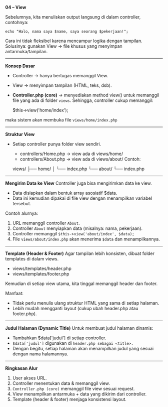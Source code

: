 **04 – View**

Sebelumnya, kita menuliskan output langsung di dalam controller, contohnya:

    echo "Halo, nama saya $name, saya seorang $pekerjaan!";

Cara ini tidak fleksibel karena mencampur logika dengan tampilan.
Solusinya: gunakan View → file khusus yang menyimpan antarmuka/tampilan.

---
**Konsep Dasar**
- Controller → hanya bertugas memanggil View.
- View → menyimpan tampilan (HTML, teks, dsb).
- __Controller.php (core)__ → menyediakan method view() untuk memanggil file yang ada di folder `views`.
Sehingga, controller cukup memanggil:

    $this->view('home/index');

maka sistem akan membuka file `views/home/index.php`

---
**Struktur View**
- Setiap controller punya folder view sendiri.
    - controllers/Home.php → view ada di views/home/
    - controllers/About.php → view ada di views/about/
Contoh:

    views/
    ├── home/
    │   └── index.php
    └── about/
        └── index.php

---
**Mengirim Data ke View**
Controller juga bisa mengirimkan data ke view.
- Data disiapkan dalam bentuk array asosiatif $data.
- Data ini kemudian dipakai di file view dengan menampilkan variabel tersebut.

Contoh alurnya:
1.  URL memanggil controller `About`.
2. Controller `About` menyiapkan data (misalnya: nama, pekerjaan).
3. Controller memanggil `$this->view('about/index', $data);`
4. File `views/about/index.php` akan menerima `$data` dan menampilkannya.

---
**Template (Header & Footer)**
Agar tampilan lebih konsisten, dibuat folder templates di dalam views.
- views/templates/header.php
- views/templates/footer.php

Kemudian di setiap view utama, kita tinggal memanggil header dan footer.

Manfaat:
- Tidak perlu menulis ulang struktur HTML yang sama di setiap halaman.
- Lebih mudah mengganti layout (cukup ubah header.php atau footer.php).

---
**Judul Halaman (Dynamic Title)**
Untuk membuat judul halaman dinamis:
- Tambahkan $data['judul'] di setiap controller.
- `$data['judul']` digunakan di `header.php sebagai <title>.`
- Dengan begitu, setiap halaman akan menampilkan judul yang sesuai dengan nama halamannya.

---
**Ringkasan Alur**
1. User akses URL.
2. Controller menentukan data & memanggil view.
3. `Controller.php (core)` memanggil file view sesuai request.
4. View menampilkan antarmuka + data yang dikirim dari controller.
5. Template (header & footer) menjaga konsistensi layout.
